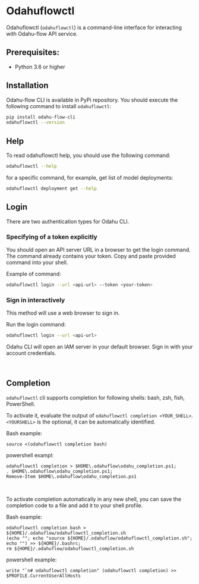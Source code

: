 # Odahuflowctl

Odahuflowctl (`odahuflowctl`) is a command-line interface for interacting with Odahu-flow API service.

## Prerequisites:

-  Python 3.6 or higher

## Installation

Odahu-flow CLI is available in PyPi repository. You should execute the following command to install `odahuflowctl`:

```bash
pip install odahu-flow-cli
odahuflowctl --version
```

## Help

To read odahuflowctl help, you should use the following command:

```bash
odahuflowctl --help
```

for a specific command, for example, get list of model deployments:

```bash
odahuflowctl deployment get --help
```

## Login

There are two authentication types for Odahu CLI.

### Specifying of a token explicitly

You should open an API server URL in a browser to get the login command.
The command already contains your token.
Copy and paste provided command into your shell. 

Example of command:
```bash
odahuflowctl login --url <api-url> --token <your-token>
```

### Sign in interactively

This method will use a web browser to sign in. 

Run the login command:
```bash
odahuflowctl login --url <api-url>
```

Odahu CLI will open an IAM server in your default browser. Sign in with your account credentials.

<br>

## Completion

`odahuflowctl` cli supports completion for following shells: bash, zsh, fish, PowerShell.

To activate it, evaluate the output of `odahuflowctl completion <YOUR_SHELL>`.  
`<YOURSHELL>` is the optional, it can be automatically identified.

Bash example:
```shell script
source <(odahuflowctl completion bash)
```

powershell exampl: 
```shell script
odahuflowctl completion > $HOME\.odahuflow\odahu_completion.ps1;
. $HOME\.odahuflow\odahu_completion.ps1;
Remove-Item $HOME\.odahuflow\odahu_completion.ps1
```

<br>

To activate completion automatically in any new shell, you can save the completion code to a file 
and add it to your shell profile.

Bash example:
```shell script
odahuflowctl completion bash > ${HOME}/.odahuflow/odahuflowctl_completion.sh
(echo ""; echo "source ${HOME}/.odahuflow/odahuflowctl_completion.sh"; echo "") >> ${HOME}/.bashrc;
rm ${HOME}/.odahuflow/odahuflowctl_completion.sh
```

powershell example: 
```shell script
write "`n# odahuflowctl completion" (odahuflowctl completion) >> $PROFILE.CurrentUserAllHosts
```